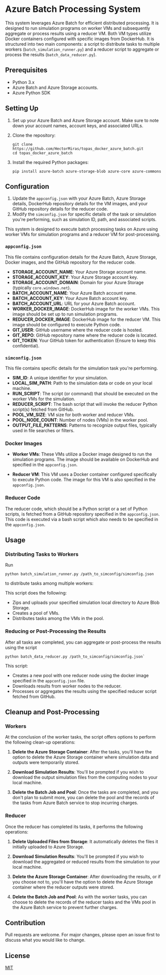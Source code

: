 # Azure Batch Processing System

This system leverages Azure Batch for efficient distributed processing. It is designed to run simulation programs on worker VMs and subsequently aggregate or process results using a reducer VM. Both VM types utilize Docker containers configured with specific images from DockerHub. It is structured into two main components: a script to distribute tasks to multiple workers (`batch_simulation_runner.py`) and a reducer script to aggregate or process the results (`batch_data_reducer.py`).

## Prerequisites

- Python 3.x
- Azure Batch and Azure Storage accounts.
- Azure Python SDK

## Setting Up

1. Set up your Azure Batch and Azure Storage account. Make sure to note down your account names, account keys, and associated URLs.

2. Clone the repository:
    ```
    git clone https://github.com/HectorMiras/topas_docker_azure_batch.git
    cd topas_docker_azure_batch
    ```

3. Install the required Python packages:
    ```
    pip install azure-batch azure-storage-blob azure-core azure-commons
    ```

## Configuration

1. Update the `appconfig.json` with your Azure Batch, Azure Storage details, DockerHub repository details for the VM images, and your GitHub repository details for the reducer code.
2. Modify the `simconfig.json` for specific details of the task or simulation you're performing, such as simulation ID, path, and associated scripts.


This system is designed to execute batch processing tasks on Azure using worker VMs for simulation programs and a reducer VM for post-processing.

### `appconfig.json`

This file contains configuration details for the Azure Batch, Azure Storage, Docker images, and the GitHub repository for the reducer code.

- **STORAGE_ACCOUNT_NAME**: Your Azure Storage account name.
- **STORAGE_ACCOUNT_KEY**: Your Azure Storage account key.
- **STORAGE_ACCOUNT_DOMAIN**: Domain for your Azure Storage (typically `core.windows.net`).
- **BATCH_ACCOUNT_NAME**: Your Azure Batch account name.
- **BATCH_ACCOUNT_KEY**: Your Azure Batch account key.
- **BATCH_ACCOUNT_URL**: URL for your Azure Batch account.
- **WORKER_DOCKER_IMAGE**: DockerHub image for the worker VMs. This image should be set up to run simulation programs.
- **REDUCER_DOCKER_IMAGE**: DockerHub image for the reducer VM. This image should be configured to execute Python code.
- **GIT_USER**: GitHub username where the reducer code is hosted.
- **GIT_REPO**: GitHub repository name where the reducer code is located.
- **GIT_TOKEN**: Your GitHub token for authentication (Ensure to keep this confidential).

### `simconfig.json`

This file contains specific details for the simulation task you're performing.

- **SIM_ID**: A unique identifier for your simulation.
- **LOCAL_SIM_PATH**: Path to the simulation data or code on your local machine.
- **RUN_SCRIPT**: The script (or command) that should be executed on the worker VMs for the simulation.
- **REDUCER_SCRIPT**: The bash script that will invoke the reducer Python script(s) fetched from GitHub.
- **POOL_VM_SIZE**: VM size for both worker and reducer VMs.
- **POOL_NODE_COUNT**: Number of nodes (VMs) in the worker pool.
- **OUTPUT_FILE_PATTERNS**: Patterns to recognize output files, typically used in file searches or filters.



### Docker Images

- **Worker VMs**: These VMs utilize a Docker image designed to run the simulation programs. The image should be available on DockerHub and specified in the `appconfig.json`.
  
- **Reducer VM**: This VM uses a Docker container configured specifically to execute Python code. The image for this VM is also specified in the `appconfig.json`.

### Reducer Code

The reducer code, which should be a Python script or a set of Python scripts, is fetched from a GitHub repository specified in the `appconfig.json`. This code is executed via a bash script which also needs to be specified in the `appconfig.json`.

## Usage

### Distributing Tasks to Workers

Run 
```
python batch_simulation_runner.py /path_to_simconfig/simconfig.json
```
to distribute tasks among multiple workers:

This script does the following:

- Zips and uploads your specified simulation local directory to Azure Blob Storage.
- Creates a pool of VMs.
- Distributes tasks among the VMs in the pool.

### Reducing or Post-Processing the Results

After all tasks are completed, you can aggregate or post-process the results using the script 
```
python batch_data_reducer.py /path_to_simconfig/simconfig.json`
```

This script:

- Creates a new pool with one reducer node using the docker image specified in the `appconfig.json` file.
- Downloads results from worker nodes to the reducer.
- Processes or aggregates the results using the specified reducer script fetched from GitHub.


## Cleanup and Post-Processing

### Workers

At the conclusion of the worker tasks, the script offers options to perform the following clean-up operations:

1. **Delete the Azure Storage Container**: After the tasks, you'll have the option to delete the Azure Storage container where simulation data and outputs were temporarily stored.

2. **Download Simulation Results**: You'll be prompted if you wish to download the output simulation files from the computing nodes to your local machine.

3. **Delete the Batch Job and Pool**: Once the tasks are completed, and you don't plan to submit more, you can delete the pool and the records of the tasks from Azure Batch service to stop incurring charges.


### Reducer

Once the reducer has completed its tasks, it performs the following operations:

1. **Delete Uploaded Files from Storage**: It automatically deletes the files it initially uploaded to Azure Storage.

2. **Download Simulation Results**: You'll be prompted if you wish to download the aggregated or reduced results from the simulation to your local machine.

3. **Delete the Azure Storage Container**: After downloading the results, or if you choose not to, you'll have the option to delete the Azure Storage container where the reducer outputs were stored.

4. **Delete the Batch Job and Pool**: As with the worker tasks, you can choose to delete the records of the reducer tasks and the VMs pool in the Azure Batch service to prevent further charges.

## Contribution

Pull requests are welcome. For major changes, please open an issue first to discuss what you would like to change.

## License

[MIT](https://choosealicense.com/licenses/mit/)




